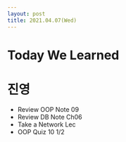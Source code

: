 ```yaml
---
layout: post
title: 2021.04.07(Wed)
---
```


# Today We Learned

# 진영

- Review OOP Note 09
- Review DB Note Ch06
- Take a Network Lec
- OOP Quiz 10 1/2

